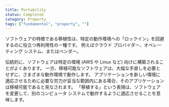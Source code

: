 ```yaml
---
title: Portability
status: Completed
category: Property
tags: ["fundamental", "property", ""]
---
```


ソフトウェアの特徴である移植性は、特定の動作環境への「ロックイン」を回避するのに役立つ再利用性の一種です。
例えばクラウド プロバイダー、オペレーティング システム、またはベンダー。

伝統的に、ソフトウェアは特定の環境 (AWS や Linux など) 向けに構築されることがよくあります。
一方、移植可能なソフトウェアは、大幅な手直しを必要とせずに、さまざまな動作環境で動作します。
アプリケーションを新しい環境に適応させるために必要な労力が妥当な範囲内にある場合、そのアプリケーションは移植可能であると見なされます。
「移植する」という表現は、ソフトウェアを変更して、別のコンピュータ システムで動作するように適応させることを意味します。
